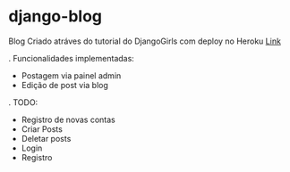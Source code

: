 # django-blog
Blog Criado atráves do tutorial do DjangoGirls com deploy no Heroku [Link](https://thawing-tundra-63943.herokuapp.com/)

. Funcionalidades implementadas:
- Postagem via painel admin
- Edição de post via blog

. TODO:
- Registro de novas contas
- Criar Posts
- Deletar posts
- Login 
- Registro
